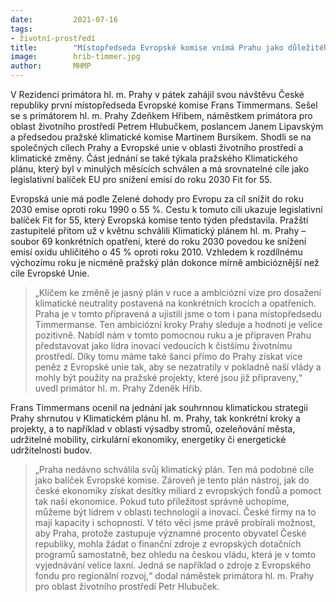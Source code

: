 ```yaml
---
date:         2021-07-16
tags:         
- životní-prostředí
title:        "Místopředseda Evropské komise vnímá Prahu jako důležitého partnera v prosazování společných cílů v oblasti životního prostředí"
image: 	      hrib-timmer.jpg
author:       MHMP
---
```


V Rezidenci primátora hl. m. Prahy v pátek zahájil svou návštěvu České republiky první místopředseda Evropské komise Frans Timmermans. Sešel se s primátorem hl. m. Prahy Zdeňkem Hřibem, náměstkem primátora pro oblast životního prostředí Petrem Hlubučkem, poslancem Janem Lipavským a předsedou pražské klimatické komise Martinem Bursíkem. Shodli se na společných cílech Prahy a Evropské unie v oblasti životního prostředí a klimatické změny. Část jednání se také týkala pražského Klimatického plánu, který byl v minulých měsících schválen a má srovnatelné cíle jako legislativní balíček EU pro snížení emisí do roku 2030 Fit for 55.

Evropská unie má podle Zelené dohody pro Evropu za cíl snížit do roku 2030 emise oproti roku 1990 o 55 %. Cestu k tomuto cíli ukazuje legislativní balíček Fit for 55, který Evropská komise tento týden představila. Pražští zastupitelé přitom už v květnu schválili Klimatický plánem hl. m. Prahy – soubor 69 konkrétních opatření, které do roku 2030 povedou ke snížení emisí oxidu uhličitého o 45 % oproti roku 2010. Vzhledem k rozdílnému výchozímu roku je nicméně pražský plán dokonce mírně ambicióznější než cíle Evropské Unie.

> „Klíčem ke změně je jasný plán v ruce a ambiciózní vize pro dosažení klimatické neutrality postavená na konkrétních krocích a opatřeních. Praha je v tomto připravená a ujistili jsme o tom i pana místopředsedu Timmermanse. Ten ambiciózní kroky Prahy sleduje a hodnotí je velice pozitivně. Nabídl nám v tomto pomocnou ruku a je připraven Prahu představovat jako lídra inovací vedoucích k čistšímu životnímu prostředí. Díky tomu máme také šanci přímo do Prahy získat více peněz z Evropské unie tak, aby se nezatratily v pokladně naší vlády a mohly být použity na pražské projekty, které jsou již připraveny,“ uvedl primátor hl. m. Prahy Zdeněk Hřib. 

Frans Timmermans ocenil na jednání jak souhrnnou klimatickou strategii Prahy shrnutou v Klimatickém plánu hl. m. Prahy, tak konkrétní kroky a projekty, a to například v oblasti výsadby stromů, ozeleňování města, udržitelné mobility, cirkulární ekonomiky, energetiky či energetické udržitelnosti budov.

> „Praha nedávno schválila svůj klimatický plán. Ten má podobné cíle jako balíček Evropské komise. Zároveň je tento plán nástroj, jak do české ekonomiky získat desítky miliard z evropských fondů a pomoct tak naší ekonomice. Pokud tuto příležitost správně uchopíme, můžeme být lídrem v oblasti technologií a inovací. České firmy na to mají kapacity i schopnosti. V této věci jsme právě probírali možnost, aby Praha, protože zastupuje významné procento obyvatel České republiky, mohla žádat o finanční zdroje z evropských dotačních programů samostatně, bez ohledu na českou vládu, která je v tomto vyjednávání velice laxní. Jedná se například o zdroje z Evropského fondu pro regionální rozvoj,“ dodal náměstek primátora hl. m. Prahy pro oblast životního prostředí Petr Hlubuček. 
